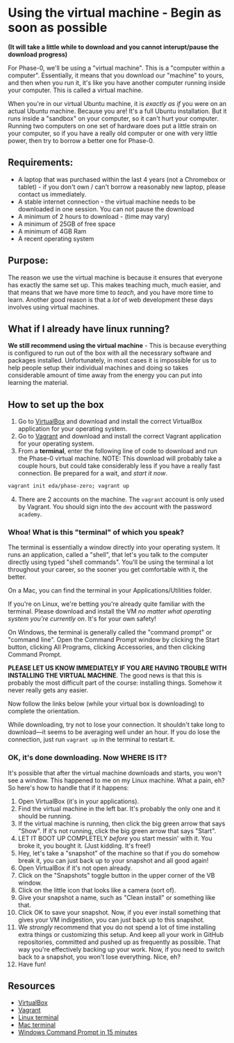 # Using the virtual machine - Begin as soon as possible


**(It will take a little while to download and you cannot interupt/pause the download progress)**

For Phase-0, we'll be using a "virtual machine". This is a "computer within a computer". Essentially, it means that you download our "machine" to yours, and then when you run it, it's like you have another computer running inside your computer. This is called a virtual machine.

When you're in our virtual Ubuntu machine, it is *exactly as if* you were on an actual Ubuntu machine. Because you are! It's a full Ubuntu installation. But it runs inside a "sandbox" on your computer, so it can't hurt your computer. Running two computers on one set of hardware does put a little strain on your computer, so if you have a really old computer or one with very little power, then try to borrow a better one for Phase-0.

## Requirements:
* A laptop that was purchased within the last 4 years (not a Chromebox or tablet) - if you don't own / can't borrow a reasonably new laptop, please contact us immediately.
* A stable internet connection - the virtual machine needs to be downloaded in one session. You can not pause the download
* A minimum of 2 hours to download - (time may vary)
* A minimum of 25GB of free space
* A minimum of 4GB Ram
* A recent operating system

<!--
> Note: Altogether, the virtual machine (VM) and applications, plus a snapshot will take around 14 GB. Figure 15 to be safe. You'll need room, too, so you should have at least 20 GB or more free space on your computer before you start. See the note below. Download times seem to be averaging around 2 hours for us, though we've seen under an hour. Your mileage may vary, as they say. Actual download should be around 4 GB, altogether.

> Your computer needs to be powerful enough to run the virtual machine. In general a laptop computer (not a Chromebox or tablet or equivalent) purchased in the last two or three years with a minimum of 4 GB of RAM, and running a recent operating system is required. You'll also need at least 20 GB of space to have room to breathe.

> If you attempt to install Vagrant and/or VirtualBox and you get a warning that your operating system is not new enough, either upgrade your OS or contact us. If you don't have room, please try to move things off your drive, possibly to the cloud or a remote drive, in order to make room. Contact us if you have problems.
-->

## Purpose:

The reason we use the virtual machine is because it ensures that everyone has exactly the same set up. This makes teaching much, much easier, and that means that we have more time to *teach*, and you have more time to learn. Another good reason is that a *lot* of web development these days involves using virtual machines.

## What if I already have linux running?

**We still recommend using the virtual machine** - This is because everything is configured to run out of the box with all the necessrary software and packages installed. Unfortunately, in most cases it is impossible for us to help people setup their individual machines and doing so takes considerable amount of time away from the energy you can put into learning the material.

## How to set up the box

1. Go to [VirtualBox](https://www.virtualbox.org/wiki/Downloads) and download and install the correct VirtualBox application for your operating system.
2. Go to [Vagrant](https://www.vagrantup.com/downloads.html) and download and install the correct Vagrant application for your operating system.
3. From a **terminal**, enter the following line of code to download and run the Phase-0 virtual machine. NOTE: This download will probably take a couple hours, but could take considerably less if you have a really fast connection. Be prepared for a wait, and ​*start it now*​.

```sh
vagrant init eda/phase-zero; vagrant up
```

4. There are 2 accounts on the machine. The `vagrant` account is only used by Vagrant. You should sign into the `dev` account with the password `academy`.

### Whoa! What is this "terminal" of which you speak?

The terminal is essentially a window directly into your operating system. It runs an application, called a "shell", that let's you talk to the computer directly using typed "shell commands". You'll be using the terminal a lot throughout your career, so the sooner you get comfortable with it, the better.

On a Mac, you can find the terminal in your Applications/Utilities folder.

If you're on Linux, we're betting you're already quite familiar with the terminal. Please download and install the VM *no matter what operating system you're currently on*. It's for your own safety!

On Windows, the terminal is generally called the "command prompt" or "command line". Open the Command Prompt window by clicking the Start button, clicking All Programs, clicking Accessories, and then clicking Command Prompt.

**PLEASE LET US KNOW IMMEDIATELY IF YOU ARE HAVING TROUBLE WITH INSTALLING THE VIRTUAL MACHINE**. The good news is that this is probably the most difficult part of the course: installing things. Somehow it never really gets any easier.

Now follow the links below (while your virtual box is downloading) to complete the orientation.

While downloading, try not to lose your connection. It shouldn't take long to download&mdash;it seems to be averaging well under an hour. If you do lose the connection, just run `vagrant up` in the terminal to restart it.

### OK, it's done downloading. Now WHERE IS IT?

It's possible that after the virtual machine downloads and starts, you won't see a window. This happened to me on my Linux machine. What a pain, eh? So here's how to handle that if it happens:

1. Open VirtualBox (it's in your applications).
2. Find the virtual machine in the left bar. It's probably the only one and it should be running.
3. If the virtual machine is running, then click the big green arrow that says "Show". If it's not running, click the big green arrow that says "Start".
4. LET IT BOOT UP COMPLETELY *before* you start messin' with it. You broke it, you bought it. (Just kidding. It's free!)
5. Hey, let's take a "snapshot" of the machine so that if you do somehow break it, you can just back up to your snapshot and all good again!
  1. Open VirtualBox if it's not open already.
  2. Click on the "Snapshots" toggle button in the upper corner of the VB window.
  3. Click on the little icon that looks like a camera (sort of).
  4. Give your snapshot a name, such as "Clean install" or something like that.
  5. Click OK to save your snapshot. Now, if you ever install something that gives your VM indigestion, you can just back up to this snapshot.
  6. We *strongly* recommend that you do not spend a lot of time installing extra things or customizing this setup. And keep all your work in GitHub repositories, committed and pushed up as frequently as possible. That way you're effectively backing up your work. Now, if you need to switch back to a snapshot, you won't lose everything. Nice, eh?
6. Have fun!

## Resources

- [VirtualBox](https://www.virtualbox.org/)
- [Vagrant](https://www.vagrantup.com/)
- [Linux terminal](http://ryanstutorials.net/linuxtutorial/commandline.php)
- [Mac terminal](http://www.macworld.co.uk/feature/mac-software/get-more-out-of-os-x-terminal-3608274/)
- [Windows Command Prompt in 15 minutes](http://www.cs.princeton.edu/courses/archive/spr05/cos126/cmd-prompt.html)

